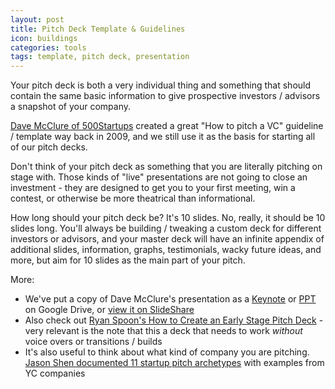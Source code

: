 ```yaml
---
layout: post
title: Pitch Deck Template & Guidelines
icon: buildings
categories: tools
tags: template, pitch deck, presentation
---
```

Your pitch deck is both a very individual thing and something that should contain the same basic information to give prospective investors / advisors a snapshot of your company.

[Dave McClure of 500Startups](http://500.co/mentors/dave-mcclure-2/) created a great "How to pitch a VC" guideline / template way back in 2009, and we still use it as the basis for starting all of our pitch decks.

Don't think of your pitch deck as something that you are literally pitching on stage with. Those kinds of "live" presentations are not going to close an investment - they are designed to get you to your first meeting, win a contest, or otherwise be more theatrical than informational.

How long should your pitch deck be? It's 10 slides. No, really, it should be 10 slides long. You'll always be building / tweaking a custom deck for different investors or advisors, and your master deck will have an infinite appendix of additional slides, information, graphs, testimonials, wacky future ideas, and more, but aim for 10 slides as the main part of your pitch.

<!--more-->

More:

* We've put a copy of Dave McClure's presentation as a [Keynote](https://docs.google.com/file/d/0B72cQ_t3lduXTEIyYll3WTBTbFE/edit?usp=sharing) or [PPT](https://docs.google.com/file/d/0B72cQ_t3lduXem5CWUlkUTViTHM/edit?usp=sharing) on Google Drive, or [view it on SlideShare](http://www.slideshare.net/dmc500hats/how-to-pitch-a-vc-aka-startup-viagra-how-to-give-a-vc-a-hardon)
* Also check out [Ryan Spoon's How to Create an Early Stage Pitch Deck](http://www.slideshare.net/ryanspoon/how-to-create-an-early-stage-pitch-deck) - very relevant is the note that this a deck that needs to work _without_ voice overs or transitions / builds
* It's also useful to think about what kind of company you are pitching. [Jason Shen documented 11 startup pitch archetypes](http://www.jasonshen.com/2012/eleven-compelling-startup-pitch-archetypes-with-examples-from-yc-companies/) with examples from YC companies